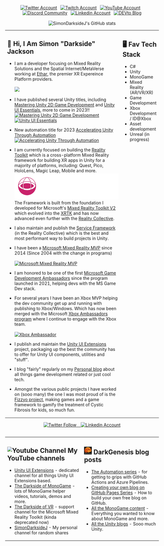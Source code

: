 <a rel="me" href="https://mastodon.social/@SimonDarksideJ"/>
<div align=center>
<a href="https://twitter.com/SimonDarksideJ"><img src="https://cdn.worldvectorlogo.com/logos/twitter-6.svg" title="Twitter" alt="Twitter Account" width="40"/></a> 
&ensp;<a href="https://www.twitch.tv/simondarksidej"><img src="https://cdn.worldvectorlogo.com/logos/twitch-logo-2019.svg" title="Twitch" alt="Twitch Account" width="60"/></a> 
&ensp;<a href="https://www.youtube.com/@SimonDarksideJ"><img src="https://cdn.worldvectorlogo.com/logos/youtube-icon-5.svg" title="YouTube" alt="YouTube Account" width="40"/></a>
&ensp;<a href="https://discord.gg/hF7TtRCFmB"><img src="https://cdn.worldvectorlogo.com/logos/discord-6.svg" title="Discord" alt="Discord Community" width="40"/></a> 
&ensp;<a href="https://www.linkedin.com/in/xrconsultant/"><img src="https://cdn.worldvectorlogo.com/logos/linkedin-icon-2.svg" title="Linkedin" alt="Linkedin Account" width="30"/></a> 
&ensp;<a href="https://darkgenesis.zenithmoon.com/"><img src="https://darkgenesis.zenithmoon.com/assets/img/branding/ZenithMoonLogo.png" title="DEV" alt="DEVto Blog" width="30"/></a>
</div>

<!--
**SimonDarksideJ/SimonDarksideJ** is a ✨ _special_ ✨ repository because its `README.md` (this file) appears on your GitHub profile.

Here are some ideas to get you started:

- 🔭 I’m currently working on ...
- 🌱 I’m currently learning ...
- 👯 I’m looking to collaborate on ...
- 🤔 I’m looking for help with ...
- 💬 Ask me about ...
- 📫 How to reach me: ...
- 😄 Pronouns: ...
- ⚡ Fun fact: ...
-->
<br/>
<div align=center><img src="https://github-readme-stats.vercel.app/api?username=simondarksidej&show_icons=true&theme=dark" title="GitHub Stats" alt="SimonDarksideJ's GitHub stats"/></div>

<table><tr><td valign="top" width="75%">

## 👋 Hi, I Am Simon "Darkside" Jackson

- I am a developer focusing on Mixed Reality Solutions and the Spatial Internet/MetaVerse working at [Ethar](https://www.ethar.com/), the premier XR Expereince Platform providers.
<br/><br/>[![](https://etharinc.github.io/img/Ethar_Logo_2020_med.jpg)](https://www.ethar.com/)

- I have published several Unity titles, including [Mastering Unity 2D Game Development](https://www.amazon.co.uk/Mastering-Unity-2D-Game-Development/dp/1849697345) and [Unity UI Essentials](https://www.amazon.co.uk/gp/product/B00T96XBYI), more to come in 2023!!
    <a href="https://www.amazon.co.uk/Mastering-Unity-2D-Game-Development/dp/1849697345"><img src="https://m.media-amazon.com/images/I/613MyDtdgOL._SL1360_.jpg" title="Mastering Unity 2D Game Development" alt="Mastering Unity 2D Game Development" width="100"/></a>    <a href="https://www.amazon.co.uk/Unity-3D-Essentials-Simon-Jackson/dp/1783553618"><img src="https://m.media-amazon.com/images/I/61WTZ4o+YcL._SL1360_.jpg" title="Unity UI Essentials" alt="Unity UI Essentials" width="100"/></a>

- New automation title for 2023 [Accelerating Unity Through Automation](https://link.springer.com/book/10.1007/978-1-4842-9508-3)
    <a href="https://link.springer.com/book/10.1007/978-1-4842-9508-3"><img src="https://media.springernature.com/full/springer-static/cover-hires/book/978-1-4842-9508-3?as=webp" title="Accelerating Unity Through Automation" alt="Accelerating Unity Through Automation" width="100"/></a>

- I am currently focused on building the [Reality Toolkit](https://realitycollective.io/) which is a cross-platform Mixed Reality framework for building XR apps in Unity for a majority of platforms, including: Quest, Pico, HoloLens, Magic Leap, Mobile and more.
<br/>[![Reality Collective](https://github.com/realitycollective/realitycollective.logo/blob/main/Branding/RealityCollective_HorizontalLogo_White.png?raw=true)]((https://realitycollective.io/))
<br/>The Framework is built from the foundation I developed for Microsoft's [Mixed Reality Toolkit V2](https://github.com/microsoft/MixedRealityToolkit-Unity/tree/releases/2.8.3) which evolved into the [XRTK](https://github.com/xrtk) and has now advanced even further with the [Reality Collective](https://realitycollective.io/).

- I also maintain and publish the [Service Framework](https://service-framework.realitycollective.io/) (in the Reality Collective) which is the best and most performant way to build projects in Unity.

- I have been a [Microsoft Mixed Reality MVP](https://mvp.microsoft.com/en-us/PublicProfile/5001069?fullName=Simon%20Jackson) since 2014 (Since 2004 with the change in programs)
        <br/><br/><a href="https://mvp.microsoft.com/en-us/"><img src="https://www.stevejgordon.co.uk/wp-content/uploads/2017/11/MVP_Logo_Horizontal_Preferred_Cyan300_RGB_300ppi.png" title="Microsoft Mixed Reality MVP" alt="Microsoft Mixed Reality MVP" width="300"/></a>

- I am honored to be one of the first [Microsoft Game Development Ambassadors](https://developer.microsoft.com/en-us/games/community/ambassadors/) since the program launched in 2021, helping devs with the MS Game Dev stack.

- For several years I have been an Xbox MVP helping the dev community get up and running with publishing to Xbox/Windows.  Which has now been merged with the Microsoft [Xbox Ambassadors program](https://news.xbox.com/en-us/2020/09/25/who-are-xbox-ambassadors/) where I continue to engage with the Xbox team.
        <br/><br/><a href="https://developer.microsoft.com/en-us/games/community/ambassadors/"><img src="https://i0.wp.com/news.xbox.com/en-us/wp-content/uploads/sites/2/2019/09/XAHeader_HERO.jpg" title="Xbox Ambassador" alt="Xbox Ambassador" width="300"/></a>

- I publish and maintain the [Unity UI Extensions](https://github.com/unity-UI-Extensions/com.unity.uiextensions) project, packaging up the best the community has to offer for Unity UI components, utilities and "stuff".

- I blog "fairly" regularly on my [Personal blog](https://darkgenesis.zenithmoon.com/) about all things game development related or just cool tech.

- Amongst the various public projects I have worked on (sooo many) the one I was most proud of is the [Fizzyo project](https://www.microsoft.com/en-us/research/project/project-fizzyo/), making games and a game framework to gamify the treatment of Cystic Fibrosis for kids, so much fun.
 
</td><td valign="top" width="25%">

## 🖥️ Fav Tech Stack

- C#
- Unity
- MonoGame
- Mixed Reality (AR/VR/XR)
- Game Development
- Xbox Development / ID@Xbox
- Asset development
- Unreal (in progress)
 
</tr></tr></table>

<center><a href="https://twitter.com/SimonDarksideJ"><img alt="Twitter Follow" src="https://img.shields.io/twitter/follow/SimonDarksideJ?label=Twitter&style=for-the-badge&logo=twitter&color=1DA1F2">&ensp;&ensp;<a href="https://www.linkedin.com/in/xrconsultant/"><img src="https://cdn.worldvectorlogo.com/logos/linkedin-logo-2013-1.svg" title="Linkedin" alt="Linkedin Account" width="100"/></a> </center>
<br/>

<table><tr><td valign="top" width="50%">

## <img src="https://cdn.worldvectorlogo.com/logos/youtube-icon-5.svg" title="YouTube ChannelDocker" alt="Youtube Channel" width="30"/> </a>   My YouTube channels
 
<!-- YOUTUBE-VIDEOS-LIST:START -->
- [Unity UI Extensions](https://www.youtube.com/@UnityUIExtensions) - dedicated channel for all things Unity UI Extensions based.
- [The Darkside of MonoGame](https://www.youtube.com/@DarksideofMonoGame) - lots of MonoGame helper videos, tutorials, demos and more.
- [The Darkside of VR](https://www.youtube.com/@DarksideofVR) - support channel for the Microsoft Mixed Reality Toolkit (kinda deprecated now)
- [SimonDarksideJ](https://www.youtube.com/@SimonDarksideJ) - My personal channel for random shares
<!-- YOUTUBE-VIDEOS-LIST:END -->
 
</td><td valign="top" width="50%">

## <a href="https://bit.ly/darkgenesis"><img src="https://github.com/SimonDarksideJ/SimonDarksideJ.github.io/raw/main/assets/img/branding/ZenithMoonLogo.png" title="DEV" alt="DEV" width="25"/></a>   DarkGenesis blog posts
 <!-- DEVTO-BLOG-LIST:START -->
- [The Automation series](https://darkgenesis.zenithmoon.com/tag.html?tag=automation) - for getting to grips with GitHub Actions and Azure Pipelines.
- [Creating your own blog on GitHub Pages Series](https://darkgenesis.zenithmoon.com/tag.html?tag=jekyll) - How to build your own free blog on GitHub.
- [All the MonoGame content](https://darkgenesis.zenithmoon.com/tag.html?tag=monogame) - Everything you wanted to know about MonoGame and more.
- [All the Unity blogs](https://darkgenesis.zenithmoon.com/tag.html?tag=unity3d) - Sooo much Unity.
<!-- DEVTO-BLOG-LIST:END -->

</td></tr></table>